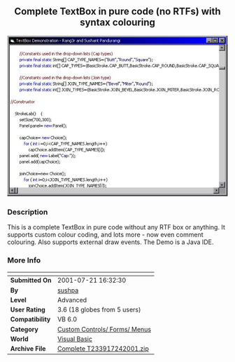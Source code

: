 ﻿<div align="center">

## Complete TextBox in pure code \(no RTFs\) with syntax colouring

<img src="PIC2001724614232906.jpg">
</div>

### Description

This is a complete TextBox in pure code without any RTF box or anything. It supports custom colour coding, and lots more - now even comment colouring. Also supports external draw events. The Demo is a Java IDE.
 
### More Info
 


<span>             |<span>
---                |---
**Submitted On**   |2001-07-21 16:32:30
**By**             |[sushpa](https://github.com/Planet-Source-Code/PSCIndex/blob/master/ByAuthor/sushpa.md)
**Level**          |Advanced
**User Rating**    |3.6 (18 globes from 5 users)
**Compatibility**  |VB 6\.0
**Category**       |[Custom Controls/ Forms/  Menus](https://github.com/Planet-Source-Code/PSCIndex/blob/master/ByCategory/custom-controls-forms-menus__1-4.md)
**World**          |[Visual Basic](https://github.com/Planet-Source-Code/PSCIndex/blob/master/ByWorld/visual-basic.md)
**Archive File**   |[Complete T233917242001\.zip](https://github.com/Planet-Source-Code/sushpa-complete-textbox-in-pure-code-no-rtfs-with-syntax-colouring__1-25414/archive/master.zip)








